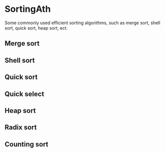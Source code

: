 # SortingAth
Some commonly used efficient sorting algorithms, such as merge sort, shell sort, quick sort, heap sort, ect.

## Merge sort

## Shell sort

## Quick sort

## Quick select

## Heap sort

## Radix sort

## Counting sort
